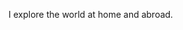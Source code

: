 <!--t Culture t-->
<!--d Interesting things from interesting places d-->

I explore the world at home and abroad.